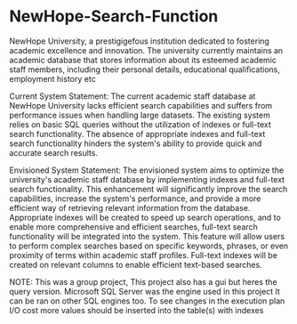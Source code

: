 # NewHope-Search-Function
NewHope University, a prestigigefous institution dedicated to fostering academic excellence and innovation. The university currently maintains an academic database that stores information about its esteemed academic staff members, including their personal details, educational qualifications, employment history etc

Current System Statement:
The current academic staff database at NewHope University lacks efficient search capabilities and suffers from performance issues when handling large datasets. The existing system relies on basic SQL queries without the utilization of indexes or full-text search functionality. The absence of appropriate indexes and full-text search functionality hinders the system's ability to provide quick and accurate search results.

Envisioned System Statement:
The envisioned system aims to optimize the university's academic staff database by implementing indexes and full-text search functionality. This enhancement will significantly improve the search capabilities, increase the system's performance, and provide a more efficient way of retrieving relevant information from the database.
Appropriate indexes will be created to speed up search operations, and to enable more comprehensive and efficient searches, full-text search functionality will be integrated into the system. This feature will allow users to perform complex searches based on specific keywords, phrases, or even proximity of terms within academic staff profiles. Full-text indexes will be created on relevant columns to enable efficient text-based searches.

NOTE: This was a group project, This project also has a gui but heres the query version. Microsoft SQL Server was the engine used in this project It can be ran on other SQL engines too.
To see changes in the execution plan I/O cost more values should be inserted into the table(s) with indexes

